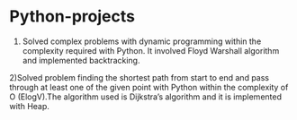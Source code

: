 # Python-projects
1) Solved complex problems with dynamic programming within the complexity required with Python. It involved Floyd Warshall algorithm and implemented backtracking.

2)Solved problem finding the shortest path from start to end and pass through at least one of the given point with Python within the complexity of O (ElogV).The algorithm used is Dijkstra’s algorithm and it is implemented with Heap.
